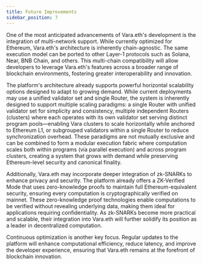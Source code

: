 ```yaml
---
title: Future Improvements
sidebar_position: 7
---
```


One of the most anticipated advancements of Vara.eth's development is the integration of multi-network support. While
currently optimized for Ethereum, Vara.eth's architecture is inherently chain-agnostic. The same execution model can be ported to other Layer-1 protocols such as Solana, Near, BNB Chain, and others. This multi-chain compatibility will allow developers to leverage Vara.eth's features across a
broader range of blockchain environments, fostering greater interoperability and innovation.

The platform's architecture already supports powerful horizontal scalability options designed to adapt to growing demand. While current deployments may use a unified validator set and single Router, the system is inherently designed to support multiple scaling paradigms: a single Router with unified validator set for simplicity and consistency, multiple independent Routers (clusters) where each operates with its own validator set serving distinct program pools—enabling Vara clusters to scale horizontally while anchored to Ethereum L1, or subgrouped validators within a single Router to reduce synchronization overhead. These paradigms are not mutually exclusive and can be combined to form a modular execution fabric where computation scales both within programs (via parallel execution) and across program clusters, creating a system that grows with demand while preserving Ethereum-level security and canonical finality.

Additionally, Vara.eth may incorporate deeper integration of zk-SNARKs to enhance privacy and security. The platform already offers a ZK-Verified Mode that uses zero-knowledge proofs to maintain full Ethereum-equivalent security, ensuring every computation is cryptographically verified on mainnet. These zero-knowledge proof
technologies enable computations to be verified without revealing underlying data, making them ideal for applications
requiring confidentiality. As zk-SNARKs become more practical and scalable, their integration into Vara.eth will further
solidify its position as a leader in decentralized computation.

Continuous optimization is another key focus. Regular updates to the platform will enhance computational efficiency,
reduce latency, and improve the developer experience, ensuring that Vara.eth remains at the forefront of blockchain
innovation.
